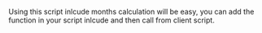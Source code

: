 Using this script inlcude months calculation will be easy, you can add the function in your script inlcude and then call from client script.

